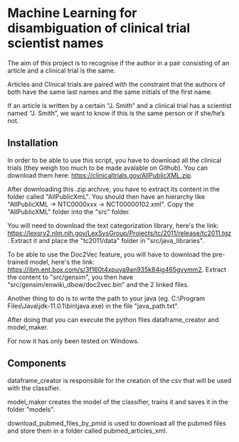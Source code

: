 # Machine Learning for disambiguation of clinical trial scientist names

The aim of this project is to recognise if the author in a pair consisting of an article and a clinical trial is the same.

Articles and Clinical trials are paired with the constraint that the authors of both have the same last names and the same initials of the first name.

If an article is written by a certain “J. Smith” and a clinical trial has a scientist named “J. Smith”, we want to know if this is the same person or if she/he’s not.


## Installation

In order to be able to use this script, you have to download all the clinical trials (they weigh too much to be made avalable on Github).
You can download them here: <https://clinicaltrials.gov/AllPublicXML.zip>.

After downloading this .zip archive, you have to extract its content in the folder called "AllPublicXmL".
You should then have an hierarchy like "AllPublicXML -> NTC0000xxx -> NCT00000102.xml".
Copy the "AllPublicXML" folder into the "src" folder.

You will need to download the text categorization library, here's the link: <https://lexsrv2.nlm.nih.gov/LexSysGroup/Projects/tc/2011/release/tc2011.tgz>.
Extract it and place the "tc2011/data" folder in "src/java_libraries".

To be able to use the Doc2Vec feature, you will have to download the pre-trained model, here's the link: <https://ibm.ent.box.com/s/3f160t4xpuya9an935k84ig465gvymm2>.
Extract the content to "src/gensim", you then have "src/gensim/enwiki_dbow/doc2vec.bin" and the 2 linked files.

Another thing to do is to write the path to your java (eg. C:\Program Files\Java\jdk-11.0.1\bin\java.exe) in the file "java_path.txt".

After doing that you can execute the python files dataframe_creator and model_maker.

For now it has only been tested on Windows.

## Components

dataframe_creator is responsible for the creation of the csv that will be used with the classifier.

model_maker creates the model of the classifier, trains it and saves it in the folder "models".

download_pubmed_files_by_pmid is used to download all the pubmed files and store them in a folder called pubmed_articles_xml.
